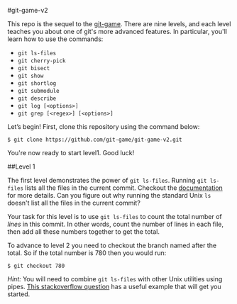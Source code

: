 #git-game-v2

This repo is the sequel to the [git-game](https://github.com/git-game/git-game).
There are nine levels, and each level teaches you about one of git's more advanced features.
In particular, you'll learn how to use the commands:

* `git ls-files`                  
* `git cherry-pick`               
* `git bisect`                    
* `git show`          
* `git shortlog`                  
* `git submodule`
* `git describe`                  
* `git log [<options>]`           
* `git grep [<regex>] [<options>]`

Let’s begin! 
First, clone this repository using the command below:
```
$ git clone https://github.com/git-game/git-game-v2.git
```
You're now ready to start level1.
Good luck!

##Level 1

The first level demonstrates the power of `git ls-files`.
Running `git ls-files` lists all the files in the current commit.
Checkout the [documentation](http://git-scm.com/docs/git-ls-files) for more details.
Can you figure out why running the standard Unix `ls` doesn't list all the files in the current commit?

Your task for this level is to use `git ls-files` to count the total number of *lines* in this commit.
In other words, count the number of lines in each file, then add all these numbers together to get the total.

To advance to level 2 you need to checkout the branch named after the total. 
So if the total number is 780 then you would run:
```
$ git checkout 780
```

*Hint:* 
You will need to combine `git ls-files` with other Unix utilities using pipes. 
[This stackoverflow question](http://stackoverflow.com/questions/4822471/count-number-of-lines-in-a-git-r) has a useful example that will get you started.
